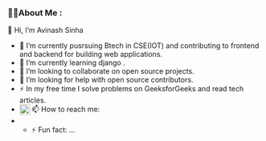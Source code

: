 

<!--
**avi4748sinha/avi4748sinha** is a ✨ _special_ ✨ repository because its `README.md` (this file) appears on your GitHub profile.-->

### 👩‍💻About Me :
👋 Hi, I’m Avinash Sinha 

- 🔭 I’m currently pusrsuing Btech in CSE(IOT) and contributing to frontend and backend for building web applications.
- 🌱 I’m currently learning django .
- 👯  I’m looking to collaborate on open source projects.
- 🤔 I’m looking for help with open source contributors.
- ⚡ In my free time I solve problems on GeeksforGeeks and read tech articles.
- 📫 How to reach me:<a href="https://www.linkedin.com/in/avinash-sinha-00938225a/"><img align="left" src="https://raw.githubusercontent.com/yushi1007/yushi1007/main/images/linkedin.svg" alt="Yu Shi | LinkedIn" width="21px"/></a>
- - ⚡ Fun fact: ...

